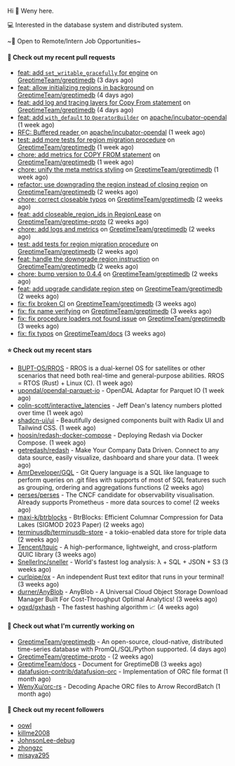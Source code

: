 Hi 👋 Weny here.

💻 Interested in the database system and distributed system.

~🍺 Open to Remote/Intern Job Opportunities~

#### 🔨 Check out my recent pull requests

- [feat: add `set_writable_gracefully` for engine](https://github.com/GreptimeTeam/greptimedb/pull/2939) on [GreptimeTeam/greptimedb](https://github.com/GreptimeTeam/greptimedb) (3 days ago)
- [feat: allow initializing regions in background](https://github.com/GreptimeTeam/greptimedb/pull/2930) on [GreptimeTeam/greptimedb](https://github.com/GreptimeTeam/greptimedb) (4 days ago)
- [feat: add log and tracing layers for Copy From statement](https://github.com/GreptimeTeam/greptimedb/pull/2929) on [GreptimeTeam/greptimedb](https://github.com/GreptimeTeam/greptimedb) (4 days ago)
- [feat: add `with_default` to `OperatorBuilder`](https://github.com/apache/incubator-opendal/pull/3738) on [apache/incubator-opendal](https://github.com/apache/incubator-opendal) (1 week ago)
- [RFC: Buffered reader ](https://github.com/apache/incubator-opendal/pull/3734) on [apache/incubator-opendal](https://github.com/apache/incubator-opendal) (1 week ago)
- [test: add more tests for region migration procedure](https://github.com/GreptimeTeam/greptimedb/pull/2895) on [GreptimeTeam/greptimedb](https://github.com/GreptimeTeam/greptimedb) (1 week ago)
- [chore: add metrics for COPY FROM statement](https://github.com/GreptimeTeam/greptimedb/pull/2878) on [GreptimeTeam/greptimedb](https://github.com/GreptimeTeam/greptimedb) (1 week ago)
- [chore: unify the meta metrics styling](https://github.com/GreptimeTeam/greptimedb/pull/2875) on [GreptimeTeam/greptimedb](https://github.com/GreptimeTeam/greptimedb) (1 week ago)
- [refactor: use downgrading the region instead of closing region](https://github.com/GreptimeTeam/greptimedb/pull/2863) on [GreptimeTeam/greptimedb](https://github.com/GreptimeTeam/greptimedb) (2 weeks ago)
- [chore: correct closeable typos](https://github.com/GreptimeTeam/greptimedb/pull/2860) on [GreptimeTeam/greptimedb](https://github.com/GreptimeTeam/greptimedb) (2 weeks ago)
- [feat: add closeable_region_ids in RegionLease](https://github.com/GreptimeTeam/greptime-proto/pull/125) on [GreptimeTeam/greptime-proto](https://github.com/GreptimeTeam/greptime-proto) (2 weeks ago)
- [chore: add logs and metrics](https://github.com/GreptimeTeam/greptimedb/pull/2858) on [GreptimeTeam/greptimedb](https://github.com/GreptimeTeam/greptimedb) (2 weeks ago)
- [test: add tests for region migration procedure](https://github.com/GreptimeTeam/greptimedb/pull/2857) on [GreptimeTeam/greptimedb](https://github.com/GreptimeTeam/greptimedb) (2 weeks ago)
- [feat: handle the downgrade region instruction](https://github.com/GreptimeTeam/greptimedb/pull/2855) on [GreptimeTeam/greptimedb](https://github.com/GreptimeTeam/greptimedb) (2 weeks ago)
- [chore: bump version to 0.4.4](https://github.com/GreptimeTeam/greptimedb/pull/2840) on [GreptimeTeam/greptimedb](https://github.com/GreptimeTeam/greptimedb) (2 weeks ago)
- [feat: add upgrade candidate region step](https://github.com/GreptimeTeam/greptimedb/pull/2829) on [GreptimeTeam/greptimedb](https://github.com/GreptimeTeam/greptimedb) (2 weeks ago)
- [fix: fix broken CI](https://github.com/GreptimeTeam/greptimedb/pull/2826) on [GreptimeTeam/greptimedb](https://github.com/GreptimeTeam/greptimedb) (3 weeks ago)
- [fix: fix name verifying](https://github.com/GreptimeTeam/greptimedb/pull/2825) on [GreptimeTeam/greptimedb](https://github.com/GreptimeTeam/greptimedb) (3 weeks ago)
- [fix: fix procedure loaders not found issue](https://github.com/GreptimeTeam/greptimedb/pull/2824) on [GreptimeTeam/greptimedb](https://github.com/GreptimeTeam/greptimedb) (3 weeks ago)
- [fix: fix typos](https://github.com/GreptimeTeam/docs/pull/696) on [GreptimeTeam/docs](https://github.com/GreptimeTeam/docs) (3 weeks ago)

#### ⭐ Check out my recent stars

- [BUPT-OS/RROS](https://github.com/BUPT-OS/RROS) - RROS is a dual-kernel OS for satellites or other scenarios that need both real-time and general-purpose abilities.  RROS = RTOS (Rust) &#43; Linux (C). (1 week ago)
- [upondal/opendal-parquet-io](https://github.com/upondal/opendal-parquet-io) - OpenDAL Adaptar for Parquet IO (1 week ago)
- [colin-scott/interactive_latencies](https://github.com/colin-scott/interactive_latencies) - Jeff Dean&#39;s latency numbers plotted over time (1 week ago)
- [shadcn-ui/ui](https://github.com/shadcn-ui/ui) - Beautifully designed components built with Radix UI and Tailwind CSS. (1 week ago)
- [hoosin/redash-docker-compose](https://github.com/hoosin/redash-docker-compose) - Deploying Redash via Docker Compose. (1 week ago)
- [getredash/redash](https://github.com/getredash/redash) - Make Your Company Data Driven. Connect to any data source, easily visualize, dashboard and share your data. (1 week ago)
- [AmrDeveloper/GQL](https://github.com/AmrDeveloper/GQL) -  Git Query language is a SQL like language to perform queries on .git files with supports of most of SQL features such as grouping, ordering and aggregations functions (2 weeks ago)
- [perses/perses](https://github.com/perses/perses) - The CNCF candidate for observability visualisation. Already supports Prometheus - more data sources to come! (2 weeks ago)
- [maxi-k/btrblocks](https://github.com/maxi-k/btrblocks) - BtrBlocks: Efficient Columnar Compression for Data Lakes (SIGMOD 2023 Paper) (2 weeks ago)
- [terminusdb/terminusdb-store](https://github.com/terminusdb/terminusdb-store) - a tokio-enabled data store for triple data (2 weeks ago)
- [Tencent/tquic](https://github.com/Tencent/tquic) - A high-performance, lightweight, and cross-platform QUIC library (3 weeks ago)
- [SnellerInc/sneller](https://github.com/SnellerInc/sneller) - World&#39;s fastest log analysis: λ &#43; SQL &#43; JSON &#43; S3 (3 weeks ago)
- [curlpipe/ox](https://github.com/curlpipe/ox) - An independent Rust text editor that runs in your terminal! (3 weeks ago)
- [durner/AnyBlob](https://github.com/durner/AnyBlob) - AnyBlob - A Universal Cloud Object Storage Download Manager Built For Cost-Throughput Optimal Analytics! (3 weeks ago)
- [ogxd/gxhash](https://github.com/ogxd/gxhash) - The fastest hashing algorithm 📈 (4 weeks ago)

#### 👷 Check out what I'm currently working on

- [GreptimeTeam/greptimedb](https://github.com/GreptimeTeam/greptimedb) - An open-source, cloud-native, distributed time-series database with PromQL/SQL/Python supported. (4 days ago)
- [GreptimeTeam/greptime-proto](https://github.com/GreptimeTeam/greptime-proto) -  (2 weeks ago)
- [GreptimeTeam/docs](https://github.com/GreptimeTeam/docs) - Document for GreptimeDB (3 weeks ago)
- [datafusion-contrib/datafusion-orc](https://github.com/datafusion-contrib/datafusion-orc) - Implementation of ORC file format (1 month ago)
- [WenyXu/orc-rs](https://github.com/WenyXu/orc-rs) - Decoding Apache ORC files to Arrow RecordBatch (1 month ago)

#### 👯 Check out my recent followers

- [oowl](https://github.com/oowl)
- [killme2008](https://github.com/killme2008)
- [JohnsonLee-debug](https://github.com/JohnsonLee-debug)
- [zhongzc](https://github.com/zhongzc)
- [misaya295](https://github.com/misaya295)


